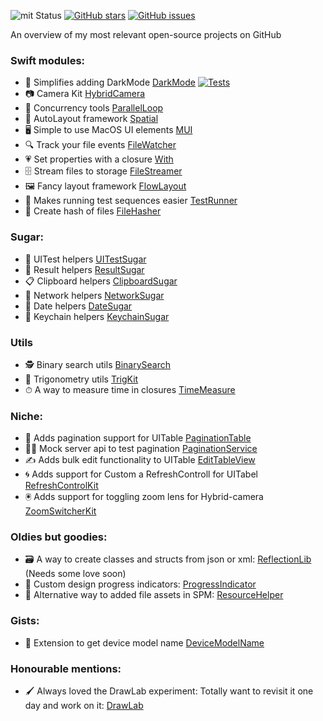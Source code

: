 ![mit Status](https://img.shields.io/badge/License-MIT-brightgreen.svg) 
[![GitHub stars](https://img.shields.io/github/stars/eonist/swift-utils.svg?style=flat-square)](https://github.com/eonist/swift-utils/stargazers)
[![GitHub issues](https://img.shields.io/github/issues/eonist/swift-utils.svg?style=flat-square)](https://github.com/eonist/swift-utils/issues)

An overview of my most relevant open-source projects on GitHub <!--more-->

### Swift modules:
- 🔦 Simplifies adding DarkMode [DarkMode](https://github.com/sentryco/DarkMode) [![Tests](https://github.com/sentryco/DarkMode/actions/workflows/Tests.yml/badge.svg)](https://github.com/sentryco/DarkMode/actions/workflows/Tests.yml)
- 📷 Camera Kit [HybridCamera](https://github.com/eonist/Hybrid-Camera)
- 💞 Concurrency tools [ParallelLoop](https://github.com/eonist/ParallelLoop)
- 📏 AutoLayout framework [Spatial](https://github.com/eonist/Spatial)
- 🖥 Simple to use MacOS UI elements [MUI](https://github.com/eonist/MUI)
- 🔍 Track your file events [FileWatcher](https://github.com/eonist/FileWatcher)
- 💗 Set properties with a closure [With](https://github.com/eonist/With)
- 🗄 Stream files to storage [FileStreamer](https://github.com/eonist/FileStreamer)
- 🖼 Fancy layout framework [FlowLayout](https://github.com/eonist/FlowLayout)
- 🏃 Makes running test sequences easier [TestRunner](https://github.com/eonist/TestRunner)
- 🧬 Create hash of files [FileHasher](https://github.com/eonist/FileHasher)

### Sugar:
- 🧪 UITest helpers [UITestSugar](https://github.com/eonist/UITestSugar)
- 🔸 Result helpers [ResultSugar](https://github.com/eonist/ResultSugar)
- 📋 Clipboard helpers [ClipboardSugar](https://github.com/eonist/ClipboardSugar)
- 🔌 Network helpers [NetworkSugar](https://github.com/eonist/NetworkSugar)
- 📆 Date helpers [DateSugar](https://github.com/eonist/DateSugar)
- 🔑 Keychain helpers [KeychainSugar](https://github.com/eonist/KeychainSugar)

### Utils
- 🕵️ Binary search utils [BinarySearch](https://github.com/eonist/BinarySearch)
- 📐 Trigonometry utils [TrigKit](https://github.com/eonist/TrigKit)
- ⏱ A way to measure time in closures [TimeMeasure](https://github.com/eonist/TimeMeasure)

### Niche:
- 📜 Adds pagination support for UITable [PaginationTable](https://github.com/eonist/PaginationTable)
- 👨‍🔬 Mock server api to test pagination [PaginationService](https://github.com/eonist/PaginationService)
- ✍️ Adds bulk edit functionality to UITable [EditTableView](https://github.com/eonist/EditTableView)
- 🌀 Adds support for Custom a RefreshControll for UITabel [RefreshControlKit](https://github.com/eonist/RefreshControlKit)
- 🖲 Adds support for toggling zoom lens for Hybrid-camera [ZoomSwitcherKit](https://github.com/eonist/ZoomSwitcherKit)

### Oldies but goodies:
- 🗃 A way to create classes and structs from json or xml: [ReflectionLib](https://github.com/eonist/ReflectionLib)  (Needs some love soon)
- 🎨 Custom design progress indicators: [ProgressIndicator](https://github.com/eonist/ProgressIndicator)
- 🎒 Alternative way to added file assets in SPM: [ResourceHelper](https://github.com/eonist/ResourceHelper)

### Gists:
- 📱 Extension to get device model name [DeviceModelName](https://github.com/eonist/DeviceModelName)

### Honourable mentions:
- 🖌 Always loved the DrawLab experiment: Totally want to revisit it one day and work on it:
[DrawLab](https://github.com/eonist/DrawLab)
